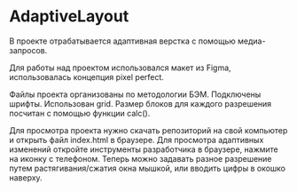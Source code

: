 # AdaptiveLayout
В проекте отрабатывается адаптивная верстка с помощью медиа-запросов.

Для работы над проектом использовался макет из Figma, использовалась концепция pixel perfect. 

Файлы проекта организованы по методологии БЭМ. Подключены шрифты. Использован grid. Размер блоков для каждого разрешения посчитан с помощью функции calc().

Для просмотра проекта нужно скачать репозиторий на свой компьютер и открыть файл index.html в браузере. Для просмотра адаптивных изменений откройте инструменты разработчика в браузере, нажмите на иконку с телефоном. Теперь можно задавать разное разрешение путем растягивания/сжатия окна мышкой, или вводить цифры в окошко наверху.
